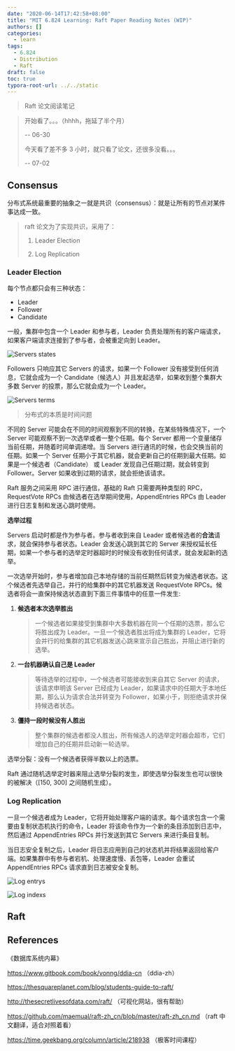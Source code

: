 ```yaml
---
date: "2020-06-14T17:42:58+08:00"
title: "MIT 6.824 Learning: Raft Paper Reading Notes (WIP)"
authors: []
categories:
  - learn
tags:
  - 6.824
  - Distribution
  - Raft
draft: false
toc: true
typora-root-url: ../../static
---
```


> Raft 论文阅读笔记

<!--more-->

> 开始看了。。。（hhhh，拖延了半个月）
>
> -\- 06-30
>
> 今天看了差不多 3 小时，就只看了论文，还很多没看。。。
>
> -\- 07-02

## Consensus

分布式系统最重要的抽象之一就是共识（consensus）：就是让所有的节点对某件事达成一致。

> raft 论文为了实现共识，采用了：
>
> 1. Leader Election
>
> 2. Log Replication

### Leader Election

每个节点都只会有三种状态：

- Leader
- Follower
- Candidate

一般，集群中包含一个 Leader 和参与者，Leader 负责处理所有的客户端请求，如果客户端请求连接到了参与者，会被重定向到 Leader。

![Servers states](/img/image-20200702144619898.png)

Followers 只响应其它 Servers 的请求，如果一个 Follower 没有接受到任何消息，它就会成为一个 Candidate（候选人）并且发起选举，如果收到整个集群大多数 Server 的投票，那么它就会成为一个 Leader。

![Servers terms](/img/image-20200702144503274.png)

> 分布式的本质是时间问题

不同的 Server 可能会在不同的时间观察到不同的转换，在某些特殊情况下，一个 Server 可能观察不到一次选举或者一整个任期。每个 Server 都用一个变量储存当前任期，并随着时间单调递增。当 Servers 进行通讯的时候，也会交换当前的任期。如果一个 Server 任期小于其它机器，就会更新自己的任期到最大任期。如果是一个候选者（Candidate） 或 Leader 发现自己任期过期，就会转变到 Follower。Server 如果收到过期的请求，就会拒绝该请求。

Raft 服务之间采用 RPC 进行通信，基础的 Raft 只需要两种类型的 RPC，RequestVote RPCs 由候选者在选举期间使用，AppendEntries RPCs  由 Leader 进行日志复制和发送心跳时使用。

**选举过程**

Servers 启动时都是作为参与者。参与者收到来自 Leader 或者候选者的**合法**请求，就会保持参与者状态。Leader 会发送心跳到其它的 Server 来授权延长任期，如果一个参与者的选举定时器超时的时候没有收到任何请求，就会发起新的选举。

一次选举开始时，参与者增加自己本地存储的当前任期然后转变为候选者状态。这个候选者先选举自己，并行的给集群中的其它机器发送 RequestVote RPCs。候选者将会一直保持候选状态直到下面三件事情中的任意一件发生:

1. **候选者本次选举胜出**

   > 一个候选者如果接受到集群中大多数机器在同一个任期的选票，那么它将胜出成为 Leader。一旦一个候选者胜出将成为集群的 Leader，它将会并行的给集群的其它机器发送心跳来宣示自己胜出，并阻止进行新的选举。

2. **一台机器确认自己是 Leader**

   >  等待选举的过程中，一个候选者可能接收到来自其它 Server 的请求，该请求申明该 Server 已经成为 Leader，如果请求中的任期大于本地任期，那么认为请求合法并转变为 Follower，如果小于，则拒绝请求并保持候选者状态。

3. **僵持一段时候没有人胜出**

   >  整个集群的候选者都没人胜出，所有候选人的选举定时器会超市，它们增加自己的任期并启动新一轮选举。

选举分裂：没有一个候选者获得半数以上的选票。

Raft 通过随机选举定时器来阻止选举分裂的发生，即使选举分裂发生也可以很快的被解决（[150, 300] 之间随机生成）。

### Log Replication

一旦一个候选者成为 Leader，它将开始处理客户端的请求。每个请求包含一个需要由复制状态机执行的命令，Leader 将该命令作为一个新的条目添加到日志中，然后通过 AppendEntries RPCs 并行发送到其它 Servers 来进行条目复制。

当日志安全复制之后，Leader 将日志应用到自己的状态机并将结果返回给客户端。如果集群中有参与者宕机、处理速度慢、丢包等，Leader 会重试 AppendEntries RPCs 请求直到日志被安全复制。

![Log entrys](/img/image-20200702153759613.png)

![Log indexs](/img/image-20200702153519693.png)

## Raft



## References

《数据库系统内幕》

https://www.gitbook.com/book/vonng/ddia-cn （ddia-zh）

https://thesquareplanet.com/blog/students-guide-to-raft/

http://thesecretlivesofdata.com/raft/ （可视化网站，很有帮助）

https://github.com/maemual/raft-zh_cn/blob/master/raft-zh_cn.md （raft 中文翻译，适合对照着看）

https://time.geekbang.org/column/article/218938 （极客时间课程）

